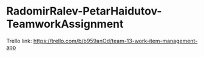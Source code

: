 # RadomirRalev-PetarHaidutov-TeamworkAssignment

Trello link: https://trello.com/b/b959anOd/team-13-work-item-management-app

